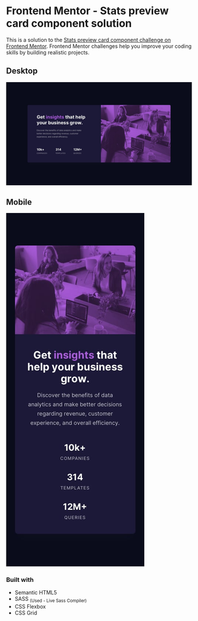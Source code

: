 # Frontend Mentor - Stats preview card component solution

This is a solution to the [Stats preview card component challenge on Frontend Mentor](https://www.frontendmentor.io/challenges/stats-preview-card-component-8JqbgoU62). Frontend Mentor challenges help you improve your coding skills by building realistic projects. 

## Desktop
![Design preview for the Stats preview card component coding challenge](./design/desktop-design.jpg)

## Mobile
![Design preview for the Stats preview card component coding challenge](./design/mobile-design.jpg)

### Built with

- Semantic HTML5
- SASS <sub>(Used - Live Sass Compiler)</sub>
- CSS Flexbox
- CSS Grid